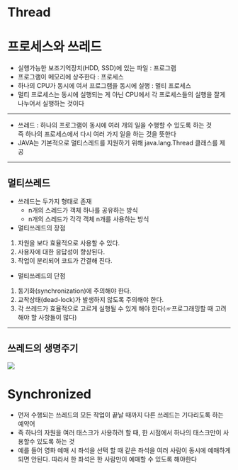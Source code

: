 # Thread
# 프로세스와 쓰레드
- 실행가능한 보조기억장치(HDD, SSD)에 있는 파일 : 프로그램
- 프로그램이 메모리에 상주한다 : 프로세스
- 하나의 CPU가 동시에 여서 프로그램을 동시에 실행 : 멀티 프로세스
- 멀티 프로세스는 동시에 실행되는 게 아닌 CPU에서 각 프로세스들의 실행을 잘게 나누어서 실행하는 것이다
---
- 쓰레드 : 하나의 프로그램이 동시에 여러 개의 일을 수행할 수 있도록 하는 것  
즉 하나의 프로세스에서 다시 여러 가지 일을 하는 것을 뜻한다
- JAVA는 기본적으로 멀티스레드를 지원하기 위해 java.lang.Thread 클래스를 제공
---
## 멀티쓰레드
- 쓰레드는 두가지 형태로 존재
  - n개의 스레드가 객체 하나를 공유하는 방식
  - n개의 스레드가 각각 객체 n개를 사용하는 방식
- 멀티쓰레드의 장점  
1. 자원을 보다 효율적으로 사용할 수 있다.
2. 사용자에 대한 응답성이 향상된다.
3. 작업이 분리되어 코드가 간결해 진다.
- 멀티쓰레드의 단점
1. 동기화(synchronization)에 주의해야 한다.
2. 교착상태(dead-lock)가 발생하지 않도록 주의해야 한다.
3. 각 쓰레드가 효율적으로 고르게 실행될 수 있게 해야 한다(☞프로그래밍할 때 고려해야 할 사항들이 많다)
---

## 쓰레드의 생명주기 
![](https://velog.velcdn.com/images/dkswndrnjs12/post/5f838ff5-0590-44d8-8493-45344d930058/image.PNG)

# Synchronized
- 먼저 수행되는 쓰레드의 모든 작업이 끝날 때까지 다른 쓰레드는 기다리도록 하는 예약어
- 즉 하나의 자원을 여러 태스크가 사용하려 할 때, 한 시점에서 하나의 태스크만이 사용할수 있도록 하는 것
- 예를 들어 영화 예매 시 좌석을 선택 할 때 같은 좌석을 여러 사람이 동시에 예매하게 되면 안된다. 따라서 한 좌석은 한 사람만이 예매할 수 있도록 해야한다
